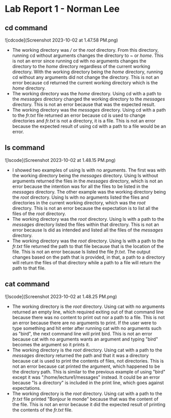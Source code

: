 # Lab Report 1 - Norman Lee

## cd command

![cdcode](Screenshot 2023-10-02 at 1.47.58 PM.png)

* The working directory was */* or the *root* directory. From this directory, running cd without arguments changes the directory to *~* or *home*. This is not an error since running cd with no arguments changes the directory to the *home* directory regardless of the current working directory. With the working directory being the *home* directory, running cd without any arguments did not change the directory. This is not an error because cd returned the current working directory which is the *home* directory. 
* The working directory was the *home* directory. Using cd with a path to the *messages* directory changed the working directory to the *messages* directory. This is not an error because that was the expected result.
* The working directory was the *messages* directory. Using cd with a path to the *fr.txt* file returned an error because cd is used to change directories and *fr.txt* is not a directory, it is a file. This is not an error because the expected result of using cd with a path to a file would be an error.

## ls command

![lscode](Screenshot 2023-10-02 at 1.48.15 PM.png)

* I showed two examples of using ls with no arguments. The first was with the working directory being the *messages* directory. Using ls without arguments returned the files in the *messages* directory, which is not an error because the intention was for all the files to be listed in the *messages* directory. The other example was the working directory being the *root* directory. Using ls with no arguments listed the files and directories in the current working directory, which was the *root* directory. This is not an error because the expectation is to list all the files of the *root* directory.
* The working directory was the *root* directory. Using ls with a path to the *messages* directory listed the files within that directory. This is not an error because ls did as intended and listed all the files of the *messages* directory.
* The working directory was the *root* directory. Using ls with a path to the *fr.txt* file returned the path to that file because that is the location of the file. This is not an error because ls listed the file *fr.txt*. The output changes based on the path that is provided, in that, a path to a directory will return the files of that directory while a path to a file will return the path to that file.
## cat command

![lscode](Screenshot 2023-10-02 at 1.48.25 PM.png)

* The working directory is the *root* directory. Using cat with no arguments returned an empty line, which required exiting out of that command line because there was no content to print out nor a path to a file. This is not an error because there are no arguments to print. If the user were to type something and hit enter after running cat with no arguments such as "bird", the next command line will print bird. This is not an error because cat with no arguments wants an argument and typing "bird" becomes the argument so it prints it.
* The working directory is the *root* directory. Using cat with a path to the *messages* directory returned the path and that it was a directory because cat is used to print the contents of files, not directories. This is not an error because cat printed the argument, which happened to be the directory path. This is similar to the previous example of using "bird" except it was "/home/lecture1/messages" instead. It could be an error because "Is a directory" is included in the print line, which goes against expectations.
* The working directory is the *root* directory. Using cat with a path to the *fr.txt* file printed "Bonjour le monde" because that was the content of the file. This is not an error because it did the expected result of printing the contents of the *fr.txt* file.
